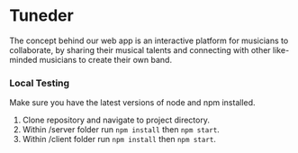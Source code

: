 # Tuneder

The concept behind our web app is an interactive platform for musicians to collaborate, by sharing their musical talents and connecting with other like-minded musicians to create their own band.

### Local Testing

Make sure you have the latest versions of node and npm installed.

1. Clone repository and navigate to project directory.
2. Within /server folder run `npm install` then `npm start`.
3. Within /client folder run `npm install` then `npm start`.
